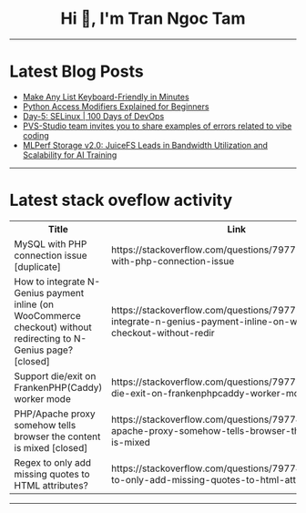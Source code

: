 <h1 align="center">Hi 👋, I'm Tran Ngoc Tam</h1>

---

# Latest Blog Posts 
<!-- BLOG-POST-LIST:START -->
- [Make Any List Keyboard-Friendly in Minutes](https://dev.to/brianmtreese/make-any-list-keyboard-friendly-in-minutes-3pbj)
- [Python Access Modifiers Explained for Beginners](https://dev.to/suraj_kumar_fb57ae0928df2/python-access-modifiers-explained-for-beginners-i3o)
- [Day-5: SELinux | 100 Days of DevOps](https://dev.to/olymahmud/day-5-selinux-100-days-of-devops-l4p)
- [PVS-Studio team invites you to share examples of errors related to vibe coding](https://dev.to/pvsdev/pvs-studio-team-invites-you-to-share-examples-of-errors-related-to-vibe-coding-2ha5)
- [MLPerf Storage v2.0: JuiceFS Leads in Bandwidth Utilization and Scalability for AI Training](https://dev.to/daswu/mlperf-storage-v20-juicefs-leads-in-bandwidth-utilization-and-scalability-for-ai-training-1021)
<!-- BLOG-POST-LIST:END -->

---

# Latest stack oveflow activity
<table>
  <tr><th>Title</th><th>Link</th></tr>
  <!-- STACKOVERFLOW:START --><tr><td>MySQL with PHP connection issue [duplicate]</td><td>https://stackoverflow.com/questions/79775334/mysql-with-php-connection-issue</td></tr><tr><td>How to integrate N-Genius payment inline &lpar;on WooCommerce checkout&rpar; without redirecting to N-Genius page? [closed]</td><td>https://stackoverflow.com/questions/79775317/how-to-integrate-n-genius-payment-inline-on-woocommerce-checkout-without-redir</td></tr><tr><td>Support die/exit on FrankenPHP&lpar;Caddy&rpar; worker mode</td><td>https://stackoverflow.com/questions/79775141/support-die-exit-on-frankenphpcaddy-worker-mode</td></tr><tr><td>PHP/Apache proxy somehow tells browser the content is mixed [closed]</td><td>https://stackoverflow.com/questions/79774856/php-apache-proxy-somehow-tells-browser-the-content-is-mixed</td></tr><tr><td>Regex to only add missing quotes to HTML attributes?</td><td>https://stackoverflow.com/questions/79774796/regex-to-only-add-missing-quotes-to-html-attributes</td></tr><!-- STACKOVERFLOW:END -->
</table>

---



